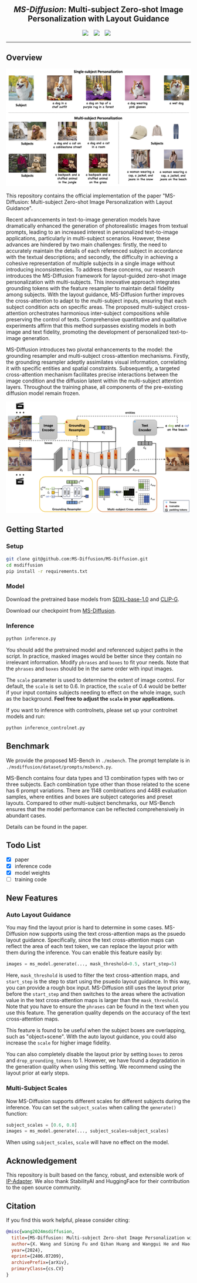 ## <div align="center"> <i>MS-Diffusion</i>: Multi-subject Zero-shot Image Personalization with Layout Guidance </div>

<div align="center">

  <a href="https://MS-Diffusion.github.io"><img src="https://img.shields.io/static/v1?label=Project%20Page&message=GitHub&color=blue&logo=github"></a> &ensp;
  <a href="https://arxiv.org/abs/2406.07209"><img src="https://img.shields.io/static/v1?label=ArXiv&message=2406.07209&color=B31B1B&logo=arxiv"></a> &ensp;
  <a href="https://huggingface.co/doge1516/MS-Diffusion"><img src="https://img.shields.io/static/v1?label=Model Weights&message=HuggingFace&color=yellow"></a> &ensp;

</div>

---

## Overview

![example](imgs/teaser_new.png)

This repository contains the official implementation of the paper "MS-Diffusion: Multi-subject Zero-shot Image Personalization with Layout Guidance".

Recent advancements in text-to-image generation models have dramatically enhanced the generation of photorealistic images from textual prompts, leading to an increased interest in personalized text-to-image applications, particularly in multi-subject scenarios. However, these advances are hindered by two main challenges: firstly, the need to accurately maintain the details of each referenced subject in accordance with the textual descriptions; and secondly, the difficulty in achieving a cohesive representation of multiple subjects in a single image without introducing inconsistencies. To address these concerns, our research introduces the MS-Diffusion framework for layout-guided zero-shot image personalization with multi-subjects. This innovative approach integrates grounding tokens with the feature resampler to maintain detail fidelity among subjects. With the layout guidance, MS-Diffusion further improves the cross-attention to adapt to the multi-subject inputs, ensuring that each subject condition acts on specific areas. The proposed multi-subject cross-attention orchestrates harmonious inter-subject compositions while preserving the control of texts. Comprehensive quantitative and qualitative experiments affirm that this method surpasses existing models in both image and text fidelity, promoting the development of personalized text-to-image generation.

MS-Diffusion introduces two pivotal enhancements to the model: the grounding resampler and multi-subject cross-attention mechanisms. Firstly, the grounding resampler adeptly assimilates visual information, correlating it with specific entities and spatial constraints. Subsequently, a targeted cross-attention mechanism facilitates precise interactions between the image condition and the diffusion latent within the multi-subject attention layers. Throughout the training phase, all components of the pre-existing diffusion model remain frozen.

![model](imgs/overall.png)

## Getting Started

### Setup

```bash
git clone git@github.com:MS-Diffusion/MS-Diffusion.git
cd msdiffusion
pip install -r requirements.txt
```

### Model

Download the pretrained base models from [SDXL-base-1.0](https://huggingface.co/stabilityai/stable-diffusion-xl-base-1.0) and [CLIP-G](https://huggingface.co/laion/CLIP-ViT-bigG-14-laion2B-39B-b160k).

Download our checkpoint from [MS-Diffusion](https://huggingface.co/doge1516/MS-Diffusion).

### Inference

```bash
python inference.py
```

You should add the pretrained model and referenced subject paths in the script. In practice, masked images would be better since they contain no irrelevant information. Modify `phrases` and `boxes` to fit your needs. Note that the `phrases` and `boxes` should be in the same order with input images.

The `scale` parameter is used to determine the extent of image control. For default, the `scale` is set to 0.6. In practice, the `scale` of 0.4 would be better if your input contains subjects needing to effect on the whole image, such as the background. **Feel free to adjust the `scale` in your applications.**

If you want to inference with controlnets, please set up your controlnet models and run:

```bash
python inference_controlnet.py
```

## Benchmark

We provide the proposed MS-Bench in `./msbench`. The prompt template is in `./msdiffusion/dataset/prompts/msbench.py`.

MS-Bench contains four data types and 13 combination types with two or three subjects. Each combination type other than those related to the scene has 6 prompt variations. There are 1148 combinations and 4488 evaluation samples, where entities and boxes are subject categories and preset layouts. Compared to other multi-subject benchmarks, our MS-Bench ensures that the model performance can be reflected comprehensively in abundant cases.

Details can be found in the paper.

## Todo List

- [x] paper
- [x] inference code
- [x] model weights
- [ ] training code

## New Features

### Auto Layout Guidance

You may find the layout prior is hard to determine in some cases. MS-Diffusion now supports using the text cross-attention maps as the psuedo layout guidance. Specifically, since the text cross-attention maps can reflect the area of each text token, we can replace the layout prior with them during the inference. You can enable this feature easily by:

```python
images = ms_model.generate(..., mask_threshold=0.5, start_step=5)
```

Here, `mask_threshold` is used to filter the text cross-attention maps, and `start_step` is the step to start using the psuedo layout guidance. In this way, you can provide a rough box input. MS-Diffusion still uses the layout prior before the `start_step` and then switches to the areas where the activation value in the text cross-attention maps is larger than the `mask_threshold`. Note that you have to ensure the `phrases` can be found in the text when you use this feature. The generation quality depends on the accuracy of the text cross-attention maps.

This feature is found to be useful when the subject boxes are overlapping, such as "object+scene". With the auto layout guidance, you could also increase the `scale` for higher image fidelity.

You can also completely disable the layout prior by setting `boxes` to zeros and `drop_grounding_tokens` to 1. However, we have found a degradation in the generation quality when using this setting. We recommend using the layout prior at early steps.

### Multi-Subject Scales

Now MS-Diffusion supports different scales for different subjects during the inference. You can set the `subject_scales` when calling the `generate()` function:

```python
subject_scales = [0.6, 0.8]
images = ms_model.generate(..., subject_scales=subject_scales)
```

When using `subject_scales`, `scale` will have no effect on the model.

## Acknowledgement

This repository is built based on the fancy, robust, and extensible work of [IP-Adapter](https://github.com/tencent-ailab/IP-Adapter). We also thank StabilityAI and HuggingFace for their contribution to the open source community.

## Citation

If you find this work helpful, please consider citing:

```bibtex
@misc{wang2024msdiffusion,
  title={MS-Diffusion: Multi-subject Zero-shot Image Personalization with Layout Guidance}, 
  author={X. Wang and Siming Fu and Qihan Huang and Wanggui He and Hao Jiang},
  year={2024},
  eprint={2406.07209},
  archivePrefix={arXiv},
  primaryClass={cs.CV}
}
```